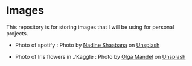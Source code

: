 # Images

This repository is for storing images that I will be using for personal projects.


* Photo of spotify : <span>Photo by <a href="https://unsplash.com/@nadineshaabana?utm_source=unsplash&amp;utm_medium=referral&amp;utm_content=creditCopyText">Nadine Shaabana</a> on <a href="https://unsplash.com/s/photos/spotify?utm_source=unsplash&amp;utm_medium=referral&amp;utm_content=creditCopyText">Unsplash</a></span>

* Photo of Iris flowers in ./Kaggle : <span>Photo by <a href="https://unsplash.com/@olgamandel?utm_source=unsplash&amp;utm_medium=referral&amp;utm_content=creditCopyText">Olga Mandel</a> on <a href="https://unsplash.com/?utm_source=unsplash&amp;utm_medium=referral&amp;utm_content=creditCopyText">Unsplash</a></span>
